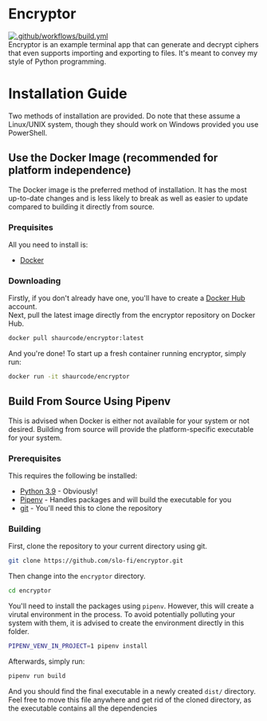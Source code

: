 # Encryptor
[![.github/workflows/build.yml](https://github.com/slo-fi/encryptor/actions/workflows/build.yml/badge.svg)](https://github.com/slo-fi/encryptor/actions/workflows/build.yml)  
Encryptor is an example terminal app that can generate and decrypt ciphers that even supports importing and exporting to files. It's meant to convey my style of Python programming.

# Installation Guide
Two methods of installation are provided. Do note that these assume a Linux/UNIX system, though they should work on Windows provided you use PowerShell.
## Use the Docker Image (recommended for platform independence)
The Docker image is the preferred method of installation. It has the most up-to-date changes and is less likely to break as well as easier to update compared to building it directly from source.
### Prequisites
All you need to install is:
- [Docker](https://www.docker.com/products/docker-desktop/)
### Downloading
Firstly, if you don't already have one, you'll have to create a [Docker Hub](https://hub.docker.com/signup) account.  
Next, pull the latest image directly from the encryptor repository on Docker Hub.
```bash
docker pull shaurcode/encryptor:latest
```
And you're done! To start up a fresh container running encryptor, simply run:
```bash
docker run -it shaurcode/encryptor
```
## Build From Source Using Pipenv
This is advised when Docker is either not available for your system or not desired. Building from source will provide the platform-specific executable for your system.
### Prerequisites
This requires the following be installed:
- [Python 3.9](https://www.python.org/downloads/release/python-3912/) - Obviously!
- [Pipenv](https://pipenv.pypa.io/en/latest/) - Handles packages and will build the executable for you
- [git](https://git-scm.com/downloads) - You'll need this to clone the repository
### Building
First, clone the repository to your current directory using git. 
```bash
git clone https://github.com/slo-fi/encryptor.git
```
Then change into the `encryptor` directory.
```bash
cd encryptor
```
You'll need to install the packages using ```pipenv```. However, this will create a virutal environment in the process. To avoid potentially polluting your system with them, it is advised to create the environment directly in this folder.
```bash
PIPENV_VENV_IN_PROJECT=1 pipenv install
```
Afterwards, simply run:
```bash
pipenv run build
```
And you should find the final executable in a newly created ```dist/``` directory. Feel free to move this file anywhere and get rid of the cloned directory, as the executable contains all the dependencies

